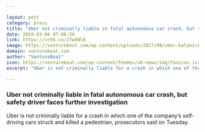 ```yaml
---

layout: post
category: press
title: "Uber not criminally liable in fatal autonomous car crash, but safety driver faces further investigation"
date: 2019-03-06 07:06:59
link: https://vrhk.co/2TwdNlB
image: https://venturebeat.com/wp-content/uploads/2017/08/uber-kalanick.jpg?w=1200&strip=all
domain: venturebeat.com
author: "VentureBeat"
icon: https://venturebeat.com/wp-content/themes/vb-news/img/favicon.ico
excerpt: "Uber is not criminally liable for a crash in which one of the company’s self-driving cars struck and killed a pedestrian, prosecutors said on Tuesday."

---
```


### Uber not criminally liable in fatal autonomous car crash, but safety driver faces further investigation

Uber is not criminally liable for a crash in which one of the company’s self-driving cars struck and killed a pedestrian, prosecutors said on Tuesday.
